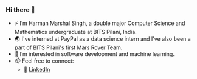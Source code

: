 ### Hi there 👋 
- :zap: I’m Harman Marshal Singh, a double major Computer Science and Mathematics undergraduate at BITS Pilani, India.<!-- - :computer: I'm an incoming SDE intern @ Amazon. -->
- 🌏 I've interned at PayPal as a data science intern and I've also been a part of BITS Pilani's first Mars Rover Team.
- 🌱 I’m interested in software development and machine learning.
- 📫 Feel free to connect:
  - :office: [LinkedIn](https://www.linkedin.com/in/harman-marshal-singh-400519170/)

<!--
[![Github Stats](https://github-readme-stats.vercel.app/api?username=marshalharman&count_private=true&show_icons=true&theme=radical&hide_rank=false)](https://github.com/anuraghazra/github-readme-stats)
--->
<!-- [![Top Langs](https://github-readme-stats.vercel.app/api/top-langs/?username=marshalharman)](https://github.com/marshalharman/github-readme-stats) -->
<!---
marshalharman/marshalharman is a ✨ special ✨ repository because its `README.md` (this file) appears on your GitHub profile.
You can click the Preview link to take a look at your changes.
--->
